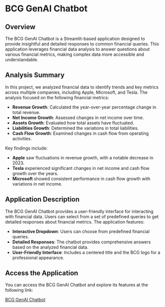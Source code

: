 # BCG GenAI Chatbot

## Overview

The BCG GenAI Chatbot is a Streamlit-based application designed to provide insightful and detailed responses to common financial queries. This application leverages financial data analysis to answer questions about various financial metrics, making complex data more accessible and understandable.

## Analysis Summary

In this project, we analyzed financial data to identify trends and key metrics across multiple companies, including Apple, Microsoft, and Tesla. The analysis focused on the following financial metrics:

- **Revenue Growth**: Calculated the year-over-year percentage change in total revenue.
- **Net Income Growth**: Assessed changes in net income over time.
- **Assets Growth**: Evaluated how total assets have fluctuated.
- **Liabilities Growth**: Determined the variations in total liabilities.
- **Cash Flow Growth**: Examined changes in cash flow from operating activities.

Key findings include:
- **Apple** saw fluctuations in revenue growth, with a notable decrease in 2023.
- **Tesla** experienced significant changes in net income and cash flow growth over the years.
- **Microsoft** showed consistent performance in cash flow growth with variations in net income.

## Application Description

The BCG GenAI Chatbot provides a user-friendly interface for interacting with financial data. Users can select from a set of predefined queries to get detailed responses about financial metrics. The application features:

- **Interactive Dropdown**: Users can choose from predefined financial queries.
- **Detailed Responses**: The chatbot provides comprehensive answers based on the analyzed financial data.
- **User-Friendly Interface**: Includes a centered title and the BCG logo for a professional appearance.

## Access the Application

You can access the BCG GenAI Chatbot and explore its features at the following link:

[BCG GenAI Chatbot](https://bcg-genai-forage-88j28nnp2jnav4ydxnazme.streamlit.app/)


